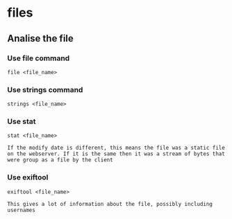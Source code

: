 # files

## Analise the file

### Use file command

    file <file_name>

### Use strings command

    strings <file_name>


### Use stat

    stat <file_name>

    If the modify date is different, this means the file was a static file on the webserver. If it is the same then it was a stream of bytes that were group as a file by the client

### Use exiftool

    exiftool <file_name>

    This gives a lot of information about the file, possibly including usernames
